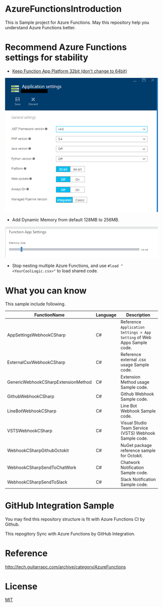 # AzureFunctionsIntroduction

This is Sample project for Azure Functions. May this repository help you understand Azure Functions better.

# Recommend Azure Functions settings for stability

- [Keep Function App Platform 32bit (don't change to 64bit)](http://stackoverflow.com/questions/36653122/is-there-any-difference-between-platform-32-bit-or-platform-64-bit-for-azure)

![](images/PlatformSetting.png)

- Add Dynamic Memory from default 128MB to 256MB.

![](images/MemoryAllocation.png)

- Stop nesting multiple Azure Functions, and use ```#load "<YourCoolLogic.csx>"``` to load shared code.

# What you can know

This sample include following.

FunctionName | Language | Description
---- | ---- | ----
AppSettingsWebhookCSharp | C# | Reference ```Application Settings > App Setting``` of Web Apps Sample code.
ExternalCsxWebhookCSharp | C# | Reference external .csx usage Sample code.
GenericWebhookCSharpExtensionMethod | C# | Extension Method usage Sample code.
GithubWebhookCSharp | C# | Github Webhook Sample code.
LineBotWebhookCSharp | C# | Line Bot Webhook Sample code.
VSTSWebhookCSharp | C# | Visual Studio Team Service (VSTS) Webhook Sample code.
WebhookCSharpGithubOctokit | C# | NuGet package reference sample for Octokit.
WebhookCSharpSendToChatWork | C# | Chatwork Notification Sample code.
WebhookCSharpSendToSlack | C# | Slack Notification Sample code.

# GitHub Integration Sample

You may find this repository structure is fit with Azure Functions CI by Github.

This repogitory Sync with Azure Functions by GitHub Integration.

# Reference

http://tech.guitarrapc.com/archive/category/AzureFunctions

# License

[MIT](https://github.com/guitarrapc/AzureFunctionsIntroduction/blob/master/LICENSE)
